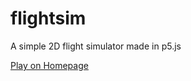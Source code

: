 # flightsim
A simple 2D flight simulator made in p5.js

[Play on Homepage](https://greybeard42.neocities.org/javascript/flight_sim/)
